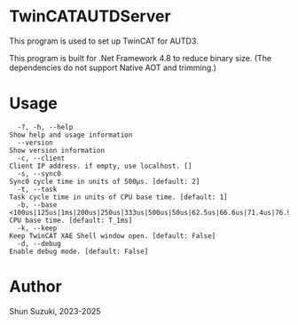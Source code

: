 # TwinCATAUTDServer

This program is used to set up TwinCAT for AUTD3.

This program is built for .Net Framework 4.8 to reduce binary size.
(The dependencies do not support Native AOT and trimming.)

# Usage

```
  -?, -h, --help                                                                                     Show help and usage information
  --version                                                                                          Show version information
  -c, --client                                                                                       Client IP address. if empty, use localhost. []
  -s, --sync0                                                                                        Sync0 cycle time in units of 500μs. [default: 2]
  -t, --task                                                                                         Task cycle time in units of CPU base time. [default: 1]
  -b, --base <100us|125us|1ms|200us|250us|333us|500us|50us|62.5us|66.6us|71.4us|76.9us|83.3us|none>  CPU base time. [default: T_1ms]
  -k, --keep                                                                                         Keep TwinCAT XAE Shell window open. [default: False]
  -d, --debug                                                                                        Enable debug mode. [default: False]
```

# Author

Shun Suzuki, 2023-2025
